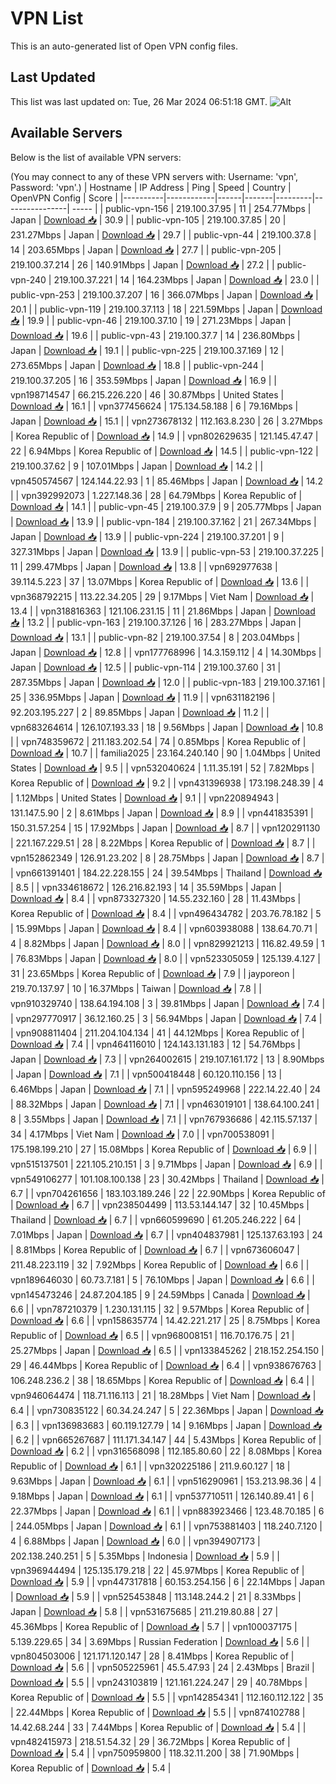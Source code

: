 # VPN List

This is an auto-generated list of Open VPN config files.

## Last Updated

This list was last updated on: Tue, 26 Mar 2024 06:51:18 GMT.
![Alt](https://repobeats.axiom.co/api/embed/186b98318ef1479477931607c1ad7d823f12451f.svg "Repobeats analytics image")

## Available Servers

Below is the list of available VPN servers:

(You may connect to any of these VPN servers with: Username: 'vpn', Password: 'vpn'.)
| Hostname | IP Address | Ping | Speed | Country | OpenVPN Config | Score |
|----------|------------|------|-------|---------|----------------| ----- |
| public-vpn-156 | 219.100.37.95 | 11 | 254.77Mbps | Japan | [Download 📥](./configs/server_0_JP.ovpn) | 30.9 |
| public-vpn-105 | 219.100.37.85 | 20 | 231.27Mbps | Japan | [Download 📥](./configs/server_1_JP.ovpn) | 29.7 |
| public-vpn-44 | 219.100.37.8 | 14 | 203.65Mbps | Japan | [Download 📥](./configs/server_2_JP.ovpn) | 27.7 |
| public-vpn-205 | 219.100.37.214 | 26 | 140.91Mbps | Japan | [Download 📥](./configs/server_3_JP.ovpn) | 27.2 |
| public-vpn-240 | 219.100.37.221 | 14 | 164.23Mbps | Japan | [Download 📥](./configs/server_4_JP.ovpn) | 23.0 |
| public-vpn-253 | 219.100.37.207 | 16 | 366.07Mbps | Japan | [Download 📥](./configs/server_5_JP.ovpn) | 20.1 |
| public-vpn-119 | 219.100.37.113 | 18 | 221.59Mbps | Japan | [Download 📥](./configs/server_6_JP.ovpn) | 19.9 |
| public-vpn-46 | 219.100.37.10 | 19 | 271.23Mbps | Japan | [Download 📥](./configs/server_7_JP.ovpn) | 19.6 |
| public-vpn-43 | 219.100.37.7 | 14 | 236.80Mbps | Japan | [Download 📥](./configs/server_8_JP.ovpn) | 19.1 |
| public-vpn-225 | 219.100.37.169 | 12 | 273.65Mbps | Japan | [Download 📥](./configs/server_9_JP.ovpn) | 18.8 |
| public-vpn-244 | 219.100.37.205 | 16 | 353.59Mbps | Japan | [Download 📥](./configs/server_10_JP.ovpn) | 16.9 |
| vpn198714547 | 66.215.226.220 | 46 | 30.87Mbps | United States | [Download 📥](./configs/server_11_US.ovpn) | 16.1 |
| vpn377456624 | 175.134.58.188 | 6 | 79.16Mbps | Japan | [Download 📥](./configs/server_12_JP.ovpn) | 15.1 |
| vpn273678132 | 112.163.8.230 | 26 | 3.27Mbps | Korea Republic of | [Download 📥](./configs/server_13_KR.ovpn) | 14.9 |
| vpn802629635 | 121.145.47.47 | 22 | 6.94Mbps | Korea Republic of | [Download 📥](./configs/server_14_KR.ovpn) | 14.5 |
| public-vpn-122 | 219.100.37.62 | 9 | 107.01Mbps | Japan | [Download 📥](./configs/server_15_JP.ovpn) | 14.2 |
| vpn450574567 | 124.144.22.93 | 1 | 85.46Mbps | Japan | [Download 📥](./configs/server_16_JP.ovpn) | 14.2 |
| vpn392992073 | 1.227.148.36 | 28 | 64.79Mbps | Korea Republic of | [Download 📥](./configs/server_17_KR.ovpn) | 14.1 |
| public-vpn-45 | 219.100.37.9 | 9 | 205.77Mbps | Japan | [Download 📥](./configs/server_18_JP.ovpn) | 13.9 |
| public-vpn-184 | 219.100.37.162 | 21 | 267.34Mbps | Japan | [Download 📥](./configs/server_19_JP.ovpn) | 13.9 |
| public-vpn-224 | 219.100.37.201 | 9 | 327.31Mbps | Japan | [Download 📥](./configs/server_20_JP.ovpn) | 13.9 |
| public-vpn-53 | 219.100.37.225 | 11 | 299.47Mbps | Japan | [Download 📥](./configs/server_21_JP.ovpn) | 13.8 |
| vpn692977638 | 39.114.5.223 | 37 | 13.07Mbps | Korea Republic of | [Download 📥](./configs/server_22_KR.ovpn) | 13.6 |
| vpn368792215 | 113.22.34.205 | 29 | 9.17Mbps | Viet Nam | [Download 📥](./configs/server_23_VN.ovpn) | 13.4 |
| vpn318816363 | 121.106.231.15 | 11 | 21.86Mbps | Japan | [Download 📥](./configs/server_24_JP.ovpn) | 13.2 |
| public-vpn-163 | 219.100.37.126 | 16 | 283.27Mbps | Japan | [Download 📥](./configs/server_25_JP.ovpn) | 13.1 |
| public-vpn-82 | 219.100.37.54 | 8 | 203.04Mbps | Japan | [Download 📥](./configs/server_26_JP.ovpn) | 12.8 |
| vpn177768996 | 14.3.159.112 | 4 | 14.30Mbps | Japan | [Download 📥](./configs/server_27_JP.ovpn) | 12.5 |
| public-vpn-114 | 219.100.37.60 | 31 | 287.35Mbps | Japan | [Download 📥](./configs/server_28_JP.ovpn) | 12.0 |
| public-vpn-183 | 219.100.37.161 | 25 | 336.95Mbps | Japan | [Download 📥](./configs/server_29_JP.ovpn) | 11.9 |
| vpn631182196 | 92.203.195.227 | 2 | 89.85Mbps | Japan | [Download 📥](./configs/server_30_JP.ovpn) | 11.2 |
| vpn683264614 | 126.107.193.33 | 18 | 9.56Mbps | Japan | [Download 📥](./configs/server_31_JP.ovpn) | 10.8 |
| vpn748359672 | 211.183.202.54 | 74 | 0.85Mbps | Korea Republic of | [Download 📥](./configs/server_32_KR.ovpn) | 10.7 |
| familia2025 | 23.164.240.140 | 90 | 1.04Mbps | United States | [Download 📥](./configs/server_33_US.ovpn) | 9.5 |
| vpn532040624 | 1.11.35.191 | 52 | 7.82Mbps | Korea Republic of | [Download 📥](./configs/server_34_KR.ovpn) | 9.2 |
| vpn431396938 | 173.198.248.39 | 4 | 1.12Mbps | United States | [Download 📥](./configs/server_35_US.ovpn) | 9.1 |
| vpn220894943 | 131.147.5.90 | 2 | 8.61Mbps | Japan | [Download 📥](./configs/server_36_JP.ovpn) | 8.9 |
| vpn441835391 | 150.31.57.254 | 15 | 17.92Mbps | Japan | [Download 📥](./configs/server_37_JP.ovpn) | 8.7 |
| vpn120291130 | 221.167.229.51 | 28 | 8.22Mbps | Korea Republic of | [Download 📥](./configs/server_38_KR.ovpn) | 8.7 |
| vpn152862349 | 126.91.23.202 | 8 | 28.75Mbps | Japan | [Download 📥](./configs/server_39_JP.ovpn) | 8.7 |
| vpn661391401 | 184.22.228.155 | 24 | 39.54Mbps | Thailand | [Download 📥](./configs/server_40_TH.ovpn) | 8.5 |
| vpn334618672 | 126.216.82.193 | 14 | 35.59Mbps | Japan | [Download 📥](./configs/server_41_JP.ovpn) | 8.4 |
| vpn873327320 | 14.55.232.160 | 28 | 11.43Mbps | Korea Republic of | [Download 📥](./configs/server_42_KR.ovpn) | 8.4 |
| vpn496434782 | 203.76.78.182 | 5 | 15.99Mbps | Japan | [Download 📥](./configs/server_43_JP.ovpn) | 8.4 |
| vpn603938088 | 138.64.70.71 | 4 | 8.82Mbps | Japan | [Download 📥](./configs/server_44_JP.ovpn) | 8.0 |
| vpn829921213 | 116.82.49.59 | 1 | 76.83Mbps | Japan | [Download 📥](./configs/server_45_JP.ovpn) | 8.0 |
| vpn523305059 | 125.139.4.127 | 31 | 23.65Mbps | Korea Republic of | [Download 📥](./configs/server_46_KR.ovpn) | 7.9 |
| jayporeon | 219.70.137.97 | 10 | 16.37Mbps | Taiwan | [Download 📥](./configs/server_47_TW.ovpn) | 7.8 |
| vpn910329740 | 138.64.194.108 | 3 | 39.81Mbps | Japan | [Download 📥](./configs/server_48_JP.ovpn) | 7.4 |
| vpn297770917 | 36.12.160.25 | 3 | 56.94Mbps | Japan | [Download 📥](./configs/server_49_JP.ovpn) | 7.4 |
| vpn908811404 | 211.204.104.134 | 41 | 44.12Mbps | Korea Republic of | [Download 📥](./configs/server_50_KR.ovpn) | 7.4 |
| vpn464116010 | 124.143.131.183 | 12 | 54.76Mbps | Japan | [Download 📥](./configs/server_51_JP.ovpn) | 7.3 |
| vpn264002615 | 219.107.161.172 | 13 | 8.90Mbps | Japan | [Download 📥](./configs/server_52_JP.ovpn) | 7.1 |
| vpn500418448 | 60.120.110.156 | 13 | 6.46Mbps | Japan | [Download 📥](./configs/server_53_JP.ovpn) | 7.1 |
| vpn595249968 | 222.14.22.40 | 24 | 88.32Mbps | Japan | [Download 📥](./configs/server_54_JP.ovpn) | 7.1 |
| vpn463019101 | 138.64.100.241 | 8 | 3.55Mbps | Japan | [Download 📥](./configs/server_55_JP.ovpn) | 7.1 |
| vpn767936686 | 42.115.57.137 | 34 | 4.17Mbps | Viet Nam | [Download 📥](./configs/server_56_VN.ovpn) | 7.0 |
| vpn700538091 | 175.198.199.210 | 27 | 15.08Mbps | Korea Republic of | [Download 📥](./configs/server_57_KR.ovpn) | 6.9 |
| vpn515137501 | 221.105.210.151 | 3 | 9.71Mbps | Japan | [Download 📥](./configs/server_58_JP.ovpn) | 6.9 |
| vpn549106277 | 101.108.100.138 | 23 | 30.42Mbps | Thailand | [Download 📥](./configs/server_59_TH.ovpn) | 6.7 |
| vpn704261656 | 183.103.189.246 | 22 | 22.90Mbps | Korea Republic of | [Download 📥](./configs/server_60_KR.ovpn) | 6.7 |
| vpn238504499 | 113.53.144.147 | 32 | 10.45Mbps | Thailand | [Download 📥](./configs/server_61_TH.ovpn) | 6.7 |
| vpn660599690 | 61.205.246.222 | 64 | 7.01Mbps | Japan | [Download 📥](./configs/server_62_JP.ovpn) | 6.7 |
| vpn404837981 | 125.137.63.193 | 24 | 8.81Mbps | Korea Republic of | [Download 📥](./configs/server_63_KR.ovpn) | 6.7 |
| vpn673606047 | 211.48.223.119 | 32 | 7.92Mbps | Korea Republic of | [Download 📥](./configs/server_64_KR.ovpn) | 6.6 |
| vpn189646030 | 60.73.7.181 | 5 | 76.10Mbps | Japan | [Download 📥](./configs/server_65_JP.ovpn) | 6.6 |
| vpn145473246 | 24.87.204.185 | 9 | 24.59Mbps | Canada | [Download 📥](./configs/server_66_CA.ovpn) | 6.6 |
| vpn787210379 | 1.230.131.115 | 32 | 9.57Mbps | Korea Republic of | [Download 📥](./configs/server_67_KR.ovpn) | 6.6 |
| vpn158635774 | 14.42.221.217 | 25 | 8.75Mbps | Korea Republic of | [Download 📥](./configs/server_68_KR.ovpn) | 6.5 |
| vpn968008151 | 116.70.176.75 | 21 | 25.27Mbps | Japan | [Download 📥](./configs/server_69_JP.ovpn) | 6.5 |
| vpn133845262 | 218.152.254.150 | 29 | 46.44Mbps | Korea Republic of | [Download 📥](./configs/server_70_KR.ovpn) | 6.4 |
| vpn938676763 | 106.248.236.2 | 38 | 18.65Mbps | Korea Republic of | [Download 📥](./configs/server_71_KR.ovpn) | 6.4 |
| vpn946064474 | 118.71.116.113 | 21 | 18.28Mbps | Viet Nam | [Download 📥](./configs/server_72_VN.ovpn) | 6.4 |
| vpn730835122 | 60.34.24.247 | 5 | 22.36Mbps | Japan | [Download 📥](./configs/server_73_JP.ovpn) | 6.3 |
| vpn136983683 | 60.119.127.79 | 14 | 9.16Mbps | Japan | [Download 📥](./configs/server_74_JP.ovpn) | 6.2 |
| vpn665267687 | 111.171.34.147 | 44 | 5.43Mbps | Korea Republic of | [Download 📥](./configs/server_75_KR.ovpn) | 6.2 |
| vpn316568098 | 112.185.80.60 | 22 | 8.08Mbps | Korea Republic of | [Download 📥](./configs/server_76_KR.ovpn) | 6.1 |
| vpn320225186 | 211.9.60.127 | 18 | 9.63Mbps | Japan | [Download 📥](./configs/server_77_JP.ovpn) | 6.1 |
| vpn516290961 | 153.213.98.36 | 4 | 9.18Mbps | Japan | [Download 📥](./configs/server_78_JP.ovpn) | 6.1 |
| vpn537710511 | 126.140.89.41 | 6 | 22.37Mbps | Japan | [Download 📥](./configs/server_79_JP.ovpn) | 6.1 |
| vpn883923466 | 123.48.70.185 | 6 | 244.05Mbps | Japan | [Download 📥](./configs/server_80_JP.ovpn) | 6.1 |
| vpn753881403 | 118.240.7.120 | 4 | 6.88Mbps | Japan | [Download 📥](./configs/server_81_JP.ovpn) | 6.0 |
| vpn394907173 | 202.138.240.251 | 5 | 5.35Mbps | Indonesia | [Download 📥](./configs/server_82_ID.ovpn) | 5.9 |
| vpn396944494 | 125.135.179.218 | 22 | 45.97Mbps | Korea Republic of | [Download 📥](./configs/server_83_KR.ovpn) | 5.9 |
| vpn447317818 | 60.153.254.156 | 6 | 22.14Mbps | Japan | [Download 📥](./configs/server_84_JP.ovpn) | 5.9 |
| vpn525453848 | 113.148.244.2 | 21 | 8.33Mbps | Japan | [Download 📥](./configs/server_85_JP.ovpn) | 5.8 |
| vpn531675685 | 211.219.80.88 | 27 | 45.36Mbps | Korea Republic of | [Download 📥](./configs/server_86_KR.ovpn) | 5.7 |
| vpn100037175 | 5.139.229.65 | 34 | 3.69Mbps | Russian Federation | [Download 📥](./configs/server_87_RU.ovpn) | 5.6 |
| vpn804503006 | 121.171.120.147 | 28 | 8.41Mbps | Korea Republic of | [Download 📥](./configs/server_88_KR.ovpn) | 5.6 |
| vpn505225961 | 45.5.47.93 | 24 | 2.43Mbps | Brazil | [Download 📥](./configs/server_89_BR.ovpn) | 5.5 |
| vpn243103819 | 121.161.224.247 | 29 | 40.78Mbps | Korea Republic of | [Download 📥](./configs/server_90_KR.ovpn) | 5.5 |
| vpn142854341 | 112.160.112.122 | 35 | 22.44Mbps | Korea Republic of | [Download 📥](./configs/server_91_KR.ovpn) | 5.5 |
| vpn874102788 | 14.42.68.244 | 33 | 7.44Mbps | Korea Republic of | [Download 📥](./configs/server_92_KR.ovpn) | 5.4 |
| vpn482415973 | 218.51.54.32 | 29 | 36.72Mbps | Korea Republic of | [Download 📥](./configs/server_93_KR.ovpn) | 5.4 |
| vpn750959800 | 118.32.11.200 | 38 | 71.90Mbps | Korea Republic of | [Download 📥](./configs/server_94_KR.ovpn) | 5.4 |
